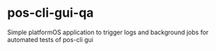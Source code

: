 # pos-cli-gui-qa
Simple platformOS application to trigger logs and background jobs for automated tests of pos-cli gui
